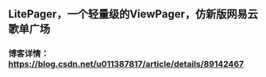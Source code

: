 ##  LitePager，一个轻量级的ViewPager，仿新版网易云歌单广场
### 博客详情： <https://blog.csdn.net/u011387817/article/details/89142467>

